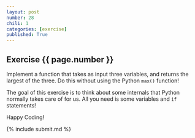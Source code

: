 ```yaml
---
layout: post
number: 28
chili: 1
categories: [exercise]
published: True
---
```


## Exercise {{ page.number }}

Implement a function that takes as input three variables, and returns the largest of the three. Do this without using the Python `max()` function!

The goal of this exercise is to think about some internals that Python normally takes care of for us. All you need is some variables and `if` statements!

Happy Coding!

{% include submit.md %}
